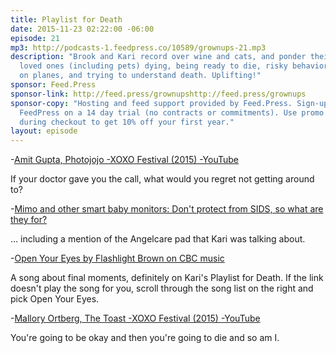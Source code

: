 ```yaml
---
title: Playlist for Death
date: 2015-11-23 02:22:00 -06:00
episode: 21
mp3: http://podcasts-1.feedpress.co/10589/grownups-21.mp3
description: "Brook and Kari record over wine and cats, and ponder their own mortality,
  loved ones (including pets) dying, being ready to die, risky behavior, travelling
  on planes, and trying to understand death. Uplifting!"
sponsor: Feed.Press
sponsor-link: http://feed.press/grownupshttp://feed.press/grownups
sponsor-copy: "Hosting and feed support provided by Feed.Press. Sign-up today and try
  FeedPress on a 14 day trial (no contracts or commitments). Use promo code grownups
  during checkout to get 10% off your first year."
layout: episode
---
```


-[Amit Gupta, Photojojo -XOXO Festival (2015) -YouTube][1]

If your doctor gave you the call, what would you regret not getting around to?

-[Mimo and other smart baby monitors: Don't protect from SIDS, so what are they for?][2]

... including a mention of the Angelcare pad that Kari was talking about.

-[Open Your Eyes by Flashlight Brown on CBC music][3]

A song about final moments, definitely on Kari's Playlist for Death. If the link doesn't play the song for you, scroll through the song list on the right and pick Open Your Eyes.

-[Mallory Ortberg, The Toast -XOXO Festival (2015) -YouTube][4]

You're going to be okay and then you're going to die and so am I.

[1]: https://www.youtube.com/watch?v=9AP1hoNJkMk
[2]: http://www.slate.com/articles/life/family/2014/02/mimo_and_other_smart_baby_monitors_don_t_protect_from_sids_so_what_are_they.html
[3]: http://music.cbc.ca/play/artist/Flashlight-Brown/Open-Your-Eyes
[4]: https://www.youtube.com/watch?v=n1ui7LCC6So

